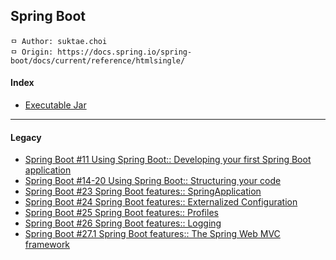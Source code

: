 ## Spring Boot
```
ㅁ Author: suktae.choi
ㅁ Origin: https://docs.spring.io/spring-boot/docs/current/reference/htmlsingle/
```
#### Index

- [Executable Jar](executable-jar)

***

#### Legacy

 - [Spring Boot #11 Using Spring Boot:: Developing your first Spring Boot application](https://github.com/agongi/study/tree/master/spring-boot/%2311)
 - [Spring Boot #14-20 Using Spring Boot:: Structuring your code](https://github.com/agongi/study/tree/master/spring-boot/%2314-20)
 - [Spring Boot #23 Spring Boot features:: SpringApplication](https://github.com/agongi/study/tree/master/spring-boot/%2323)
 - [Spring Boot #24 Spring Boot features:: Externalized Configuration](https://github.com/agongi/study/tree/master/spring-boot/%2324)
 - [Spring Boot #25 Spring Boot features:: Profiles](https://github.com/agongi/study/tree/master/spring-boot/%2325)
 - [Spring Boot #26 Spring Boot features:: Logging](https://github.com/agongi/study/tree/master/spring-boot/%2326)
 - [Spring Boot #27.1 Spring Boot features:: The Spring Web MVC framework](https://github.com/agongi/study/tree/master/spring-boot/%2327.1)


